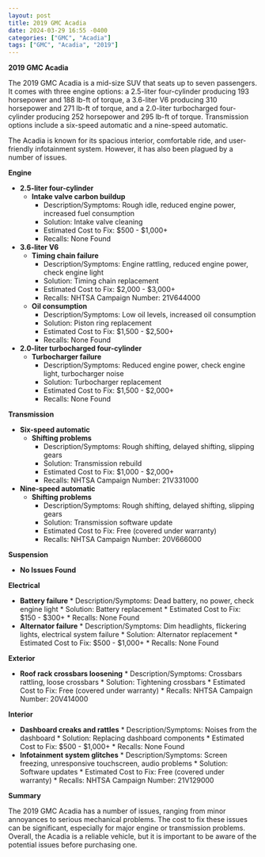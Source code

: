 ```yaml
---
layout: post
title: 2019 GMC Acadia
date: 2024-03-29 16:55 -0400
categories: ["GMC", "Acadia"]
tags: ["GMC", "Acadia", "2019"]
---
```

**2019 GMC Acadia**

The 2019 GMC Acadia is a mid-size SUV that seats up to seven passengers. It comes with three engine options: a 2.5-liter four-cylinder producing 193 horsepower and 188 lb-ft of torque, a 3.6-liter V6 producing 310 horsepower and 271 lb-ft of torque, and a 2.0-liter turbocharged four-cylinder producing 252 horsepower and 295 lb-ft of torque. Transmission options include a six-speed automatic and a nine-speed automatic.

The Acadia is known for its spacious interior, comfortable ride, and user-friendly infotainment system. However, it has also been plagued by a number of issues.

**Engine**

* **2.5-liter four-cylinder**
    * **Intake valve carbon buildup**
        * Description/Symptoms: Rough idle, reduced engine power, increased fuel consumption
        * Solution: Intake valve cleaning
        * Estimated Cost to Fix: $500 - $1,000+
        * Recalls: None Found
* **3.6-liter V6**
    * **Timing chain failure**
        * Description/Symptoms: Engine rattling, reduced engine power, check engine light
        * Solution: Timing chain replacement
        * Estimated Cost to Fix: $2,000 - $3,000+
        * Recalls: NHTSA Campaign Number: 21V644000
    * **Oil consumption**
        * Description/Symptoms: Low oil levels, increased oil consumption
        * Solution: Piston ring replacement
        * Estimated Cost to Fix: $1,500 - $2,500+
        * Recalls: None Found
* **2.0-liter turbocharged four-cylinder**
    * **Turbocharger failure**
        * Description/Symptoms: Reduced engine power, check engine light, turbocharger noise
        * Solution: Turbocharger replacement
        * Estimated Cost to Fix: $1,500 - $2,000+
        * Recalls: None Found

**Transmission**

* **Six-speed automatic**
    * **Shifting problems**
        * Description/Symptoms: Rough shifting, delayed shifting, slipping gears
        * Solution: Transmission rebuild
        * Estimated Cost to Fix: $1,000 - $2,000+
        * Recalls: NHTSA Campaign Number: 21V331000
* **Nine-speed automatic**
    * **Shifting problems**
        * Description/Symptoms: Rough shifting, delayed shifting, slipping gears
        * Solution: Transmission software update
        * Estimated Cost to Fix: Free (covered under warranty)
        * Recalls: NHTSA Campaign Number: 20V666000

**Suspension**

* **No Issues Found**

**Electrical**

* **Battery failure**
        * Description/Symptoms: Dead battery, no power, check engine light
        * Solution: Battery replacement
        * Estimated Cost to Fix: $150 - $300+
        * Recalls: None Found
* **Alternator failure**
        * Description/Symptoms: Dim headlights, flickering lights, electrical system failure
        * Solution: Alternator replacement
        * Estimated Cost to Fix: $500 - $1,000+
        * Recalls: None Found

**Exterior**

* **Roof rack crossbars loosening**
        * Description/Symptoms: Crossbars rattling, loose crossbars
        * Solution: Tightening crossbars
        * Estimated Cost to Fix: Free (covered under warranty)
        * Recalls: NHTSA Campaign Number: 20V414000

**Interior**

* **Dashboard creaks and rattles**
        * Description/Symptoms: Noises from the dashboard
        * Solution: Replacing dashboard components
        * Estimated Cost to Fix: $500 - $1,000+
        * Recalls: None Found
* **Infotainment system glitches**
        * Description/Symptoms: Screen freezing, unresponsive touchscreen, audio problems
        * Solution: Software updates
        * Estimated Cost to Fix: Free (covered under warranty)
        * Recalls: NHTSA Campaign Number: 21V129000

**Summary**

The 2019 GMC Acadia has a number of issues, ranging from minor annoyances to serious mechanical problems. The cost to fix these issues can be significant, especially for major engine or transmission problems. Overall, the Acadia is a reliable vehicle, but it is important to be aware of the potential issues before purchasing one.
